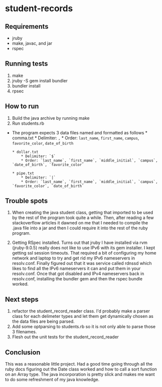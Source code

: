 # student-records

## Requirements
* jruby
* make, javac, and jar
* rspec

## Running tests
1. make
2. jruby -S gem install bundler
3. bundler install
4. rpsec

## How to run
1. Build the java archive by running make
2. Run students.rb
  * The program expects 3 data files named and formatted as follows
        * comma.txt
            * Delimiter: `,`
            * Order: `last_name`, `first_name`, `campus`, `favorite_color`, `date_of_birth`

        * dollar.txt
            * Delimiter: `$`
            * Order: `last_name`, `first_name`, `middle_initial`, `campus`, `date_of_birth`, `favorite_color`

        * pipe.txt
            * Delimiter: `|`
            * Order: `last_name`, `first_name`, `middle_initial`, `campus`, `favorite_color`, `date_of_birth`

## Trouble spots
1. When creating the java student class, getting that imported to be
used by the rest of the program took quite a while.  Then, after reading
a few stackoverflow articles it dawned on me that I needed to compile
the .java file into a jar and then I could require it into the rest of
the ruby program.

2. Getting RSpec installed.  Turns out that jruby I have installed via
   rvm (jruby-9.0.5) really does not like to use IPv6 with its gem
installer.  I kept getting ssl session timeouts.  That required a bit of configuring my home network and laptop to try and get rid my IPv6 nameservers in resolv.conf.  Finally figured out that it was service called rdnssd which likes to find all the IPv6 nameservers it can and put them in your resolv.conf.  Once that
got disabled and IPv4 nameservers back in resolv.conf, installing the
bundler gem and then the rspec bundle worked.

## Next steps
1. refactor the student_record_reader class.  I'd probably make a parser
   class for each delimeter types and let them get dynamically chosen as
the data files are being parsed.
2. Add some optparsing to students.rb so it is not only able to parse
   those 3 filenames.
3. Flesh out the unit tests for the student_record_reader

## Conclusion
This was a reasonable little project.  Had a good time going through all
the ruby docs figuring out the Date class worked and how to call a sort
function on an Array type.  The java incorporation is pretty slick and
makes me want to do some refreshment of my java knowledge.

